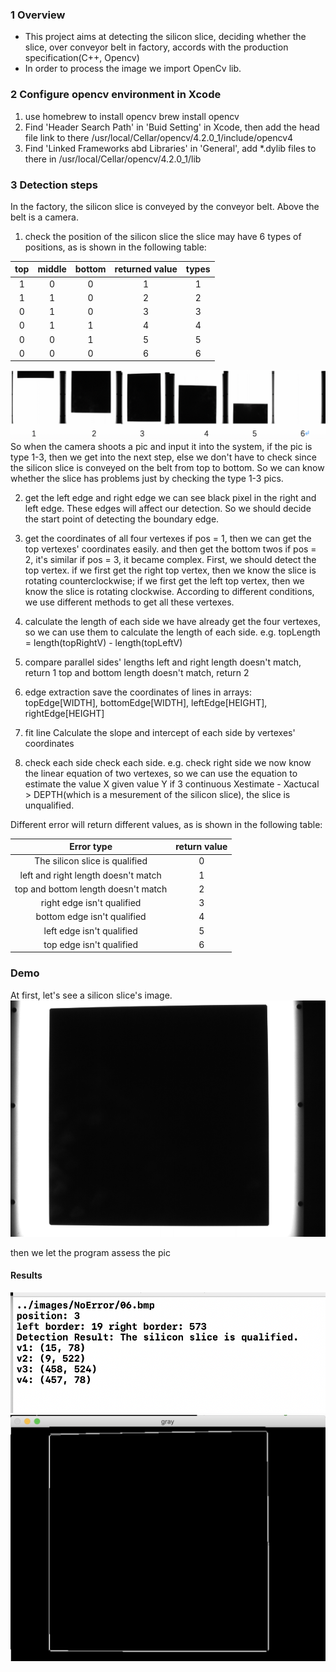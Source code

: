 ### 1 Overview
- This project aims at detecting the silicon slice, deciding whether the slice, over conveyor belt in factory, accords with the production specification(C++, Opencv)
- In order to process the image we import OpenCv lib.

### 2 Configure opencv environment in Xcode
1. use homebrew to install opencv
brew install opencv
2. Find 'Header Search Path' in 'Buid Setting' in Xcode, then add the head file link to there /usr/local/Cellar/opencv/4.2.0_1/include/opencv4
3. Find 'Linked Frameworks abd Libraries' in 'General', add *.dylib files to there in /usr/local/Cellar/opencv/4.2.0_1/lib 

### 3 Detection steps
In the factory, the silicon slice is conveyed by the conveyor belt. Above the belt is a camera. 
1. check the position of the silicon slice
the slice may have 6 types of positions, as is shown in the following table:

| top | middle | bottom | returned value | types|
|:---: | :---: | :---: | :---: | :---: |
|1|0|0|1|1|
|1|1|0|2|2|
|0|1|0|3|3|
|0|1|1|4|4|
|0|0|1|5|5|
|0|0|0|6|6|

![](images/position.png)
So when the camera shoots a pic and input it into the system, if the pic is type 1-3, then we get into the next step, else we don't have to check since the silicon slice is conveyed on the belt from top to bottom. So we can know whether the slice has problems just by checking the type 1-3 pics.

2. get the left edge and right edge
we can see black pixel in the right and left edge. These edges will affect our detection. So we should decide the start point of detecting the boundary edge.

3. get the coordinates of all four vertexes
if pos = 1, then we can get the top vertexes' coordinates easily. and then get the bottom twos
if pos = 2, it's similar
if pos = 3, it became complex. First, we should detect the top vertex. if we first get the right top vertex, then we know the slice is rotating counterclockwise; if we first get the left top vertex, then we know the slice is rotating clockwise. According to different conditions, we use different methods to get all these vertexes.

4. calculate the length of each side
    we have already get the four vertexes, so we can use them to calculate the length of each side. e.g. topLength = length(topRightV) - length(topLeftV)

5. compare parallel sides' lengths
   left and right length doesn't match, return 1
   top and bottom length doesn't match, return 2

6. edge extraction
save the coordinates of lines in arrays: topEdge[WIDTH], bottomEdge[WIDTH], leftEdge[HEIGHT], rightEdge[HEIGHT]

7. fit line
Calculate the slope and intercept of each side by vertexes' coordinates

8. check each side
check each side.
e.g. check right side
we now know the linear equation of two vertexes, so we can use the equation to estimate the value X  given value Y
if 3 continuous Xestimate - Xactucal > DEPTH(which is a mesurement of the silicon slice), the slice is unqualified.

Different error will return different values, as is shown in the following table:

Error type|return value
:-:|:-:
The silicon slice is qualified|0
left and right length doesn't match|1
top and bottom length doesn't match|2
right edge isn't qualified|3
bottom edge isn't qualified|4
left edge isn't qualified|5
top edge isn't qualified|6

### Demo
At first, let's see a silicon slice's image.
![](images/NoError/06.bmp)



then we let the program assess the pic

#### Results
![](images/results.png)
![](images/results2.png)



